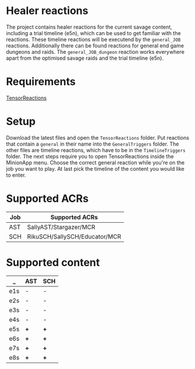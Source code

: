 # Healer reactions
The project contains healer reactions for the current savage content, including a trial timeline (e5n), which can be used to get familiar with the reactions. These timeline reactions will be executend by the `general_JOB` reactions.
Additionally there can be found reactions for general end game dungeons and raids. The `general_JOB_dungeon` reaction works everywhere apart from the optimised savage raids and the trial timeline (e5n).

# Requirements
[TensorReactions](http://wiki.mmominion.com/doku.php?id=tensorreactions)

# Setup
Download the latest files and open the `TensorReactions` folder. Put reactions that contain a `general` in their name into the `GeneralTriggers` folder. The other files are timeline reactions, which have to be in the `TimelineTriggers` folder.
The next steps require you to open TensorReactions inside the MinionApp menu. Choose the correct general reaction while you're on the job you want to play. At last pick the timeline of the content you would like to enter.

# Supported ACRs
**Job** | **Supported ACRs**
------------ | -------------
AST|SallyAST/Stargazer/MCR
SCH|RikuSCH/SallySCH/Educator/MCR

# Supported content
**_** | **AST** | **SCH**
------------ | ------------- | -------------
e1s | - | - 
e2s | - | - 
e3s | - | - 
e4s | - | - 
e5s | **+** | **+** 
e6s | **+** | **+** 
e7s | **+** | **+** 
e8s | **+** | **+** 
